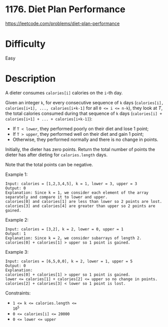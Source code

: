 # 1176. Diet Plan Performance

https://leetcode.com/problems/diet-plan-performance

# Difficulty
Easy

# Description
A dieter consumes `calories[i]` calories on the `i`-th day. 

Given an integer `k`, for every consecutive sequence of `k` days (`calories[i], calories[i+1], ..., calories[i+k-1]` for all `0 <= i <= n-k`), they look at *T*, the total calories consumed during that sequence of `k` days (`calories[i] + calories[i+1] + ... + calories[i+k-1]`):

- If `T < lower`, they performed poorly on their diet and lose 1 point; 
- If `T > upper`, they performed well on their diet and gain 1 point;
- Otherwise, they performed normally and there is no change in points.

Initially, the dieter has zero points. Return the total number of points the dieter has after dieting for `calories.length` days.

Note that the total points can be negative.


Example 1:
```
Input: calories = [1,2,3,4,5], k = 1, lower = 3, upper = 3
Output: 0
Explanation: Since k = 1, we consider each element of the array separately and compare it to lower and upper.
calories[0] and calories[1] are less than lower so 2 points are lost.
calories[3] and calories[4] are greater than upper so 2 points are gained.
```

Example 2:
```
Input: calories = [3,2], k = 2, lower = 0, upper = 1
Output: 1
Explanation: Since k = 2, we consider subarrays of length 2.
calories[0] + calories[1] > upper so 1 point is gained.
```

Example 3:
```
Input: calories = [6,5,0,0], k = 2, lower = 1, upper = 5
Output: 0
Explanation:
calories[0] + calories[1] > upper so 1 point is gained.
lower <= calories[1] + calories[2] <= upper so no change in points.
calories[2] + calories[3] < lower so 1 point is lost.
```

Constraints:

- <code>1 <= k <= calories.length <= 10<sup>5</sup></code>
- <code>0 <= calories[i] <= 20000</code>
- <code>0 <= lower <= upper</code>

